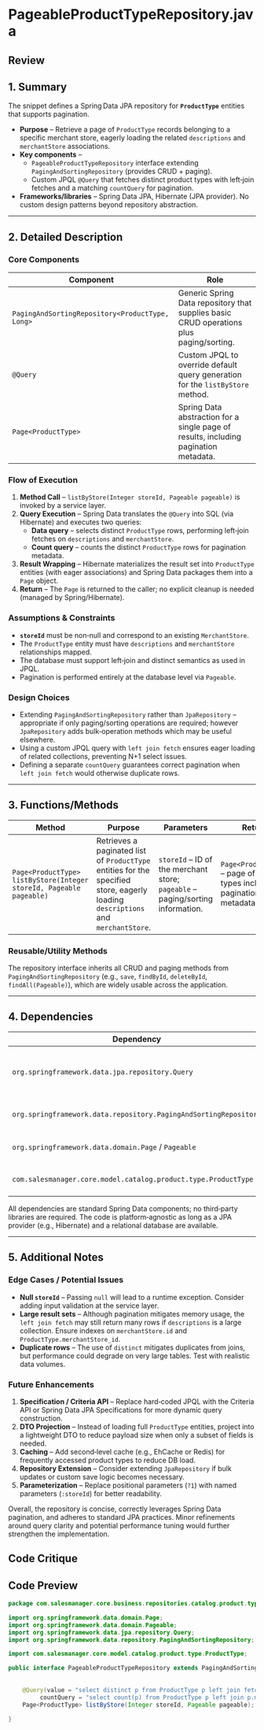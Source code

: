 # PageableProductTypeRepository.java

## Review

## 1. Summary  
The snippet defines a Spring Data JPA repository for **`ProductType`** entities that supports pagination.  
* **Purpose** – Retrieve a page of `ProductType` records belonging to a specific merchant store, eagerly loading the related `descriptions` and `merchantStore` associations.  
* **Key components** –  
  * `PageableProductTypeRepository` interface extending `PagingAndSortingRepository` (provides CRUD + paging).  
  * Custom JPQL `@Query` that fetches distinct product types with left‑join fetches and a matching `countQuery` for pagination.  
* **Frameworks/libraries** – Spring Data JPA, Hibernate (JPA provider). No custom design patterns beyond repository abstraction.

---

## 2. Detailed Description  

### Core Components
| Component | Role |
|-----------|------|
| `PagingAndSortingRepository<ProductType, Long>` | Generic Spring Data repository that supplies basic CRUD operations plus paging/sorting. |
| `@Query` | Custom JPQL to override default query generation for the `listByStore` method. |
| `Page<ProductType>` | Spring Data abstraction for a single page of results, including pagination metadata. |

### Flow of Execution
1. **Method Call** – `listByStore(Integer storeId, Pageable pageable)` is invoked by a service layer.  
2. **Query Execution** – Spring Data translates the `@Query` into SQL (via Hibernate) and executes two queries:  
   * **Data query** – selects distinct `ProductType` rows, performing left‑join fetches on `descriptions` and `merchantStore`.  
   * **Count query** – counts the distinct `ProductType` rows for pagination metadata.  
3. **Result Wrapping** – Hibernate materializes the result set into `ProductType` entities (with eager associations) and Spring Data packages them into a `Page` object.  
4. **Return** – The `Page` is returned to the caller; no explicit cleanup is needed (managed by Spring/Hibernate).

### Assumptions & Constraints
* **`storeId`** must be non‑null and correspond to an existing `MerchantStore`.  
* The `ProductType` entity must have `descriptions` and `merchantStore` relationships mapped.  
* The database must support left‑join and distinct semantics as used in JPQL.  
* Pagination is performed entirely at the database level via `Pageable`.

### Design Choices
* Extending `PagingAndSortingRepository` rather than `JpaRepository` – appropriate if only paging/sorting operations are required; however `JpaRepository` adds bulk‑operation methods which may be useful elsewhere.  
* Using a custom JPQL query with `left join fetch` ensures eager loading of related collections, preventing N+1 select issues.  
* Defining a separate `countQuery` guarantees correct pagination when `left join fetch` would otherwise duplicate rows.

---

## 3. Functions/Methods  

| Method | Purpose | Parameters | Return | Side‑Effects |
|--------|---------|------------|--------|--------------|
| `Page<ProductType> listByStore(Integer storeId, Pageable pageable)` | Retrieves a paginated list of `ProductType` entities for the specified store, eagerly loading `descriptions` and `merchantStore`. | `storeId` – ID of the merchant store; `pageable` – paging/sorting information. | `Page<ProductType>` – page of product types including pagination metadata. | No side‑effects beyond database read. |

### Reusable/Utility Methods
The repository interface inherits all CRUD and paging methods from `PagingAndSortingRepository` (e.g., `save`, `findById`, `deleteById`, `findAll(Pageable)`), which are widely usable across the application.

---

## 4. Dependencies  

| Dependency | Type | Notes |
|------------|------|-------|
| `org.springframework.data.jpa.repository.Query` | Spring Data JPA | Provides annotation for custom JPQL queries. |
| `org.springframework.data.repository.PagingAndSortingRepository` | Spring Data JPA | Core repository interface. |
| `org.springframework.data.domain.Page` / `Pageable` | Spring Data Commons | Pagination abstractions. |
| `com.salesmanager.core.model.catalog.product.type.ProductType` | Application domain model | JPA entity. |

All dependencies are standard Spring Data components; no third‑party libraries are required. The code is platform‑agnostic as long as a JPA provider (e.g., Hibernate) and a relational database are available.

---

## 5. Additional Notes  

### Edge Cases / Potential Issues  
* **Null `storeId`** – Passing `null` will lead to a runtime exception. Consider adding input validation at the service layer.  
* **Large result sets** – Although pagination mitigates memory usage, the `left join fetch` may still return many rows if `descriptions` is a large collection. Ensure indexes on `merchantStore.id` and `ProductType.merchantStore_id`.  
* **Duplicate rows** – The use of `distinct` mitigates duplicates from joins, but performance could degrade on very large tables. Test with realistic data volumes.  

### Future Enhancements  
1. **Specification / Criteria API** – Replace hard‑coded JPQL with the Criteria API or Spring Data JPA Specifications for more dynamic query construction.  
2. **DTO Projection** – Instead of loading full `ProductType` entities, project into a lightweight DTO to reduce payload size when only a subset of fields is needed.  
3. **Caching** – Add second‑level cache (e.g., EhCache or Redis) for frequently accessed product types to reduce DB load.  
4. **Repository Extension** – Consider extending `JpaRepository` if bulk updates or custom save logic becomes necessary.  
5. **Parameterization** – Replace positional parameters (`?1`) with named parameters (`:storeId`) for better readability.  

Overall, the repository is concise, correctly leverages Spring Data pagination, and adheres to standard JPA practices. Minor refinements around query clarity and potential performance tuning would further strengthen the implementation.

## Code Critique



## Code Preview

```java
package com.salesmanager.core.business.repositories.catalog.product.type;

import org.springframework.data.domain.Page;
import org.springframework.data.domain.Pageable;
import org.springframework.data.jpa.repository.Query;
import org.springframework.data.repository.PagingAndSortingRepository;

import com.salesmanager.core.model.catalog.product.type.ProductType;

public interface PageableProductTypeRepository extends PagingAndSortingRepository<ProductType, Long> {
	
	
	@Query(value = "select distinct p from ProductType p left join fetch p.descriptions pd left join fetch p.merchantStore pm where pm.id=?1",
		 countQuery = "select count(p) from ProductType p left join p.merchantStore pm where pm.id = ?1")
	Page<ProductType> listByStore(Integer storeId, Pageable pageable);

}



```
